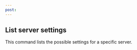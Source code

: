 ```yaml
---
post: 
---
```


## List server settings

This command lists the possible settings for a specific server.

